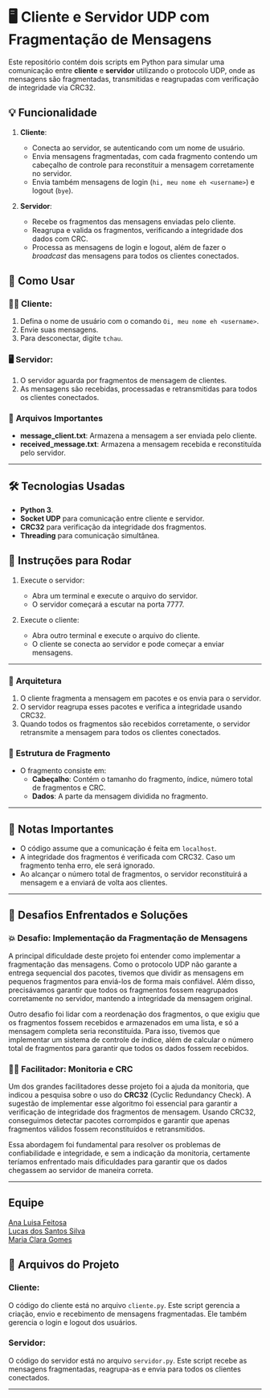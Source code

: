 # 🖥️ **Cliente e Servidor UDP com Fragmentação de Mensagens** 

Este repositório contém dois scripts em Python para simular uma comunicação entre **cliente** e **servidor** utilizando o protocolo UDP, onde as mensagens são fragmentadas, transmitidas e reagrupadas com verificação de integridade via CRC32.

## 💡 **Funcionalidade**

1. **Cliente**: 
   - Conecta ao servidor, se autenticando com um nome de usuário.
   - Envia mensagens fragmentadas, com cada fragmento contendo um cabeçalho de controle para reconstituir a mensagem corretamente no servidor.
   - Envia também mensagens de login (`hi, meu nome eh <username>`) e logout (`bye`).

2. **Servidor**:
   - Recebe os fragmentos das mensagens enviadas pelo cliente.
   - Reagrupa e valida os fragmentos, verificando a integridade dos dados com CRC.
   - Processa as mensagens de login e logout, além de fazer o *broadcast* das mensagens para todos os clientes conectados.

## 🚀 **Como Usar**

### 🧑‍💻 **Cliente**:
1. Defina o nome de usuário com o comando `Oi, meu nome eh <username>`.
2. Envie suas mensagens.
3. Para desconectar, digite `tchau`.

### 🖥️ **Servidor**:
1. O servidor aguarda por fragmentos de mensagem de clientes.
2. As mensagens são recebidas, processadas e retransmitidas para todos os clientes conectados.

### 💾 **Arquivos Importantes**
- **message_client.txt**: Armazena a mensagem a ser enviada pelo cliente.
- **received_message.txt**: Armazena a mensagem recebida e reconstituída pelo servidor.

---

## 🛠️ **Tecnologias Usadas**
- **Python 3**.
- **Socket UDP** para comunicação entre cliente e servidor.
- **CRC32** para verificação da integridade dos fragmentos.
- **Threading** para comunicação simultânea.

## 🔧 **Instruções para Rodar**

1. Execute o servidor:
   - Abra um terminal e execute o arquivo do servidor.
   - O servidor começará a escutar na porta 7777.

2. Execute o cliente:
   - Abra outro terminal e execute o arquivo do cliente.
   - O cliente se conecta ao servidor e pode começar a enviar mensagens.

---

### 🎨 **Arquitetura**
1. O cliente fragmenta a mensagem em pacotes e os envia para o servidor.
2. O servidor reagrupa esses pacotes e verifica a integridade usando CRC32.
3. Quando todos os fragmentos são recebidos corretamente, o servidor retransmite a mensagem para todos os clientes conectados.

### 📜 **Estrutura de Fragmento**
- O fragmento consiste em:
  - **Cabeçalho**: Contém o tamanho do fragmento, índice, número total de fragmentos e CRC.
  - **Dados**: A parte da mensagem dividida no fragmento.

---

## 📌 **Notas Importantes**
- O código assume que a comunicação é feita em `localhost`.
- A integridade dos fragmentos é verificada com CRC32. Caso um fragmento tenha erro, ele será ignorado.
- Ao alcançar o número total de fragmentos, o servidor reconstituirá a mensagem e a enviará de volta aos clientes.

---

## 🧠 **Desafios Enfrentados e Soluções**

### 💥 **Desafio: Implementação da Fragmentação de Mensagens**
A principal dificuldade deste projeto foi entender como implementar a fragmentação das mensagens. Como o protocolo UDP não garante a entrega sequencial dos pacotes, tivemos que dividir as mensagens em pequenos fragmentos para enviá-los de forma mais confiável. Além disso, precisávamos garantir que todos os fragmentos fossem reagrupados corretamente no servidor, mantendo a integridade da mensagem original. 

Outro desafio foi lidar com a reordenação dos fragmentos, o que exigiu que os fragmentos fossem recebidos e armazenados em uma lista, e só a mensagem completa seria reconstituída. Para isso, tivemos que implementar um sistema de controle de índice, além de calcular o número total de fragmentos para garantir que todos os dados fossem recebidos.

### 🧑‍🏫 **Facilitador: Monitoria e CRC**
Um dos grandes facilitadores desse projeto foi a ajuda da monitoria, que indicou a pesquisa sobre o uso do **CRC32** (Cyclic Redundancy Check). A sugestão de implementar esse algoritmo foi essencial para garantir a verificação de integridade dos fragmentos de mensagem. Usando CRC32, conseguimos detectar pacotes corrompidos e garantir que apenas fragmentos válidos fossem reconstituídos e retransmitidos.

Essa abordagem foi fundamental para resolver os problemas de confiabilidade e integridade, e sem a indicação da monitoria, certamente teríamos enfrentado mais dificuldades para garantir que os dados chegassem ao servidor de maneira correta.

---

## **Equipe**
[Ana Luisa Feitosa <alfg>](https://github.com/analuisafeitosa) <br>
[Lucas dos Santos Silva <lss11>](https://github.com/0lucasantos) <br>
[Maria Clara Gomes <mcga>](https://github.com/M4riaclaragomes)


## 📄 **Arquivos do Projeto**

### **Cliente:**
O código do cliente está no arquivo `cliente.py`. Este script gerencia a criação, envio e recebimento de mensagens fragmentadas. Ele também gerencia o login e logout dos usuários.

### **Servidor:**
O código do servidor está no arquivo `servidor.py`. Este script recebe as mensagens fragmentadas, reagrupa-as e envia para todos os clientes conectados.

---
